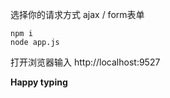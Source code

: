 选择你的请求方式 ajax / form表单

```shell
npm i
node app.js
```

打开浏览器输入 http://localhost:9527

**Happy typing**

